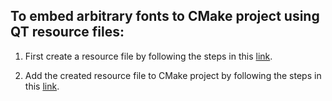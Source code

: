 ## To embed arbitrary fonts to CMake project using QT resource files:

1. First create a resource file by following the steps in this [link](http://amin-ahmadi.com/2016/01/07/embedding-fonts-in-your-qt-app/).

2. Add the created resource file to CMake project by following the steps in this [link](http://stackoverflow.com/questions/29468413/qt-resources-files-with-cmake-and-autorcc/29469429).
